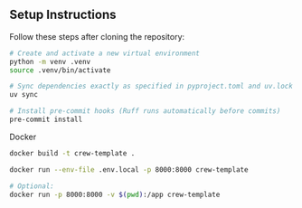 ## Setup Instructions

Follow these steps after cloning the repository:

```bash
# Create and activate a new virtual environment
python -m venv .venv
source .venv/bin/activate

# Sync dependencies exactly as specified in pyproject.toml and uv.lock
uv sync

# Install pre-commit hooks (Ruff runs automatically before commits)
pre-commit install
```

Docker
```bash
docker build -t crew-template .

docker run --env-file .env.local -p 8000:8000 crew-template

# Optional:
docker run -p 8000:8000 -v $(pwd):/app crew-template
```
